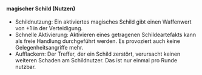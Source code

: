 #### magischer Schild (Nutzen)

* Schildnutzung: Ein aktiviertes magisches Schild gibt einen Waffenwert von +1 in der Verteidigung.
* Schnelle Aktivierung: Aktivieren eines getragenen Schildeartefakts kann als freie Handlung durchgeführt werden. Es
provoziert auch keine Gelegenheitsangriffe mehr.
* Aufflackern: Der Treffer, der ein Schild zerstört, verursacht keinen weiteren Schaden am Schildnutzer. Das ist nur
einmal pro Runde nutzbar.
